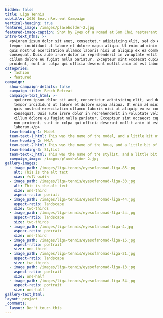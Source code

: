 ```yaml
---
hidden: false
title: Liga Tennis
subtitle: 2020 Beach Retreat Campaign
vertical-heading: true
featured_image: /images/placeholder-2.jpg
featured-image-caption: Shot by Eyes of a Nomad at Som Chai restaurant
intro-text_html: >-
  <p>Lorem ipsum dolor sit amet, consectetur adipisicing elit, sed do eiusmod
  tempor incididunt ut labore et dolore magna aliqua. Ut enim ad minim veniam,
  quis nostrud exercitation ullamco laboris nisi ut aliquip ex ea commodo
  consequat. Duis aute irure dolor in reprehenderit in voluptate velit esse
  cillum dolore eu fugiat nulla pariatur. Excepteur sint occaecat cupidatat non
  proident, sunt in culpa qui officia deserunt mollit anim id est laborum.</p>
categories:
  - fashion
  - featured
campaign:
  show-campaign-details: false
  campaign-title: Beach Retreat
  campaign-text_html: >-
    <p>Lorem ipsum dolor sit amet, consectetur adipisicing elit, sed do eiusmod
    tempor incididunt ut labore et dolore magna aliqua. Ut enim ad minim veniam,
    quis nostrud exercitation ullamco laboris nisi ut aliquip ex ea commodo
    consequat. Duis aute irure dolor in reprehenderit in voluptate velit esse
    cillum dolore eu fugiat nulla pariatur. Excepteur sint occaecat cupidatat
    non proident, sunt in culpa qui officia deserunt mollit anim id est
    laborum.</p>
  team-heading-1: Model
  team-text-1_html: This was the name of the model, and a little bit of a blurb about her.
  team-heading-2: HMUA
  team-text-2_html: This was the name of the hmua, and a little bit of a blurb about her.
  team-heading-3: Stylist
  team-text-3_html: This was the name of the stylist, and a little bit of a blurb about her.
  campaign_image: /images/placeholder-2.jpg
gallery-images:
  - image_path: /images/liga-tennis/eyesofanomad-liga-85.jpg
    alt: This is the alt text
    size: full-width
  - image_path: /images/liga-tennis/eyesofanomad-liga-33.jpg
    alt: This is the alt text
    size: one-third
    aspect-ratio: portait
  - image_path: /images/liga-tennis/eyesofanomad-liga-44.jpg
    aspect-ratio: landscape
    size: two-thirds
  - image_path: /images/liga-tennis/eyesofanomad-liga-24.jpg
    aspect-ratio: landscape
    size: two-thirds
  - image_path: /images/liga-tennis/eyesofanomad-liga-4.jpg
    aspect-ratio: portrait
    size: one-third
  - image_path: /images/liga-tennis/eyesofanomad-liga-15.jpg
    aspect-ratio: portrait
    size: one-third
  - image_path: /images/liga-tennis/eyesofanomad-liga-21.jpg
    aspect-ratio: landscape
    size: two-thirds
  - image_path: /images/liga-tennis/eyesofanomad-liga-13.jpg
    aspect-ratio: portrait
    size: one-half
  - image_path: /images/liga-tennis/eyesofanomad-liga-54.jpg
    aspect-ratio: portrait
    size: one-half
gallery-text_html:
layout: project
_comments:
  layout: Don't touch this
---
```



